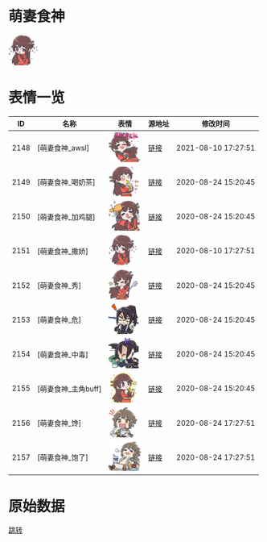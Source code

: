 # 萌妻食神

<img src="./cover.png" height="60" alt="cover" />

# 表情一览

|ID|名称|表情|源地址|修改时间|
|----|----|----|----|----|
|2148|[萌妻食神_awsl]|<img src="./pic/002148_%5B萌妻食神_awsl%5D.png" height="60" alt="awsl"/>|[链接](http://i0.hdslb.com/bfs/emote/98c3159d9f5a9b430673fd2c890a8702446e39e3.png)|2021-08-10 17:27:51|
|2149|[萌妻食神_喝奶茶]|<img src="./pic/002149_%5B萌妻食神_喝奶茶%5D.png" height="60" alt="喝奶茶"/>|[链接](http://i0.hdslb.com/bfs/emote/0cd3fb06310a895966d9b995d6da607b1b273d42.png)|2020-08-24 15:20:45|
|2150|[萌妻食神_加鸡腿]|<img src="./pic/002150_%5B萌妻食神_加鸡腿%5D.png" height="60" alt="加鸡腿"/>|[链接](http://i0.hdslb.com/bfs/emote/dea9dc10bc01a53b38d014812b2dff0c4803247e.png)|2020-08-24 15:20:45|
|2151|[萌妻食神_撒娇]|<img src="./pic/002151_%5B萌妻食神_撒娇%5D.png" height="60" alt="撒娇"/>|[链接](http://i0.hdslb.com/bfs/emote/9ba56aa6b47883baa0c13e4dd651dab27ef714fb.png)|2020-08-10 17:27:51|
|2152|[萌妻食神_秀]|<img src="./pic/002152_%5B萌妻食神_秀%5D.png" height="60" alt="秀"/>|[链接](http://i0.hdslb.com/bfs/emote/bcf0242ff713557a7fedd4eccaa216803ea8fcbc.png)|2020-08-24 15:20:45|
|2153|[萌妻食神_危]|<img src="./pic/002153_%5B萌妻食神_危%5D.png" height="60" alt="危"/>|[链接](http://i0.hdslb.com/bfs/emote/da7f4a8543a58dea684e654b8322a489fbc61544.png)|2020-08-24 15:20:45|
|2154|[萌妻食神_中毒]|<img src="./pic/002154_%5B萌妻食神_中毒%5D.png" height="60" alt="中毒"/>|[链接](http://i0.hdslb.com/bfs/emote/46672e56ad0cca4eb7f3d1eda8206613ae47f100.png)|2020-08-24 15:20:45|
|2155|[萌妻食神_主角buff]|<img src="./pic/002155_%5B萌妻食神_主角buff%5D.png" height="60" alt="主角buff"/>|[链接](http://i0.hdslb.com/bfs/emote/c1e8a70bc76d928a9e78d59208774aaec930b7ef.png)|2020-08-24 15:20:45|
|2156|[萌妻食神_馋]|<img src="./pic/002156_%5B萌妻食神_馋%5D.png" height="60" alt="馋"/>|[链接](http://i0.hdslb.com/bfs/emote/d1979c5ba302541a047bc13463b3dc167919a5fa.png)|2020-08-24 17:27:51|
|2157|[萌妻食神_饱了]|<img src="./pic/002157_%5B萌妻食神_饱了%5D.png" height="60" alt="饱了"/>|[链接](http://i0.hdslb.com/bfs/emote/d0d8725c1c0a429a193ed1b5995f3a36cf78db14.png)|2020-08-24 17:27:51|

# 原始数据

[跳转](./raw.json)

